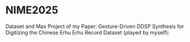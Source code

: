 # NIME2025
Dataset and Max Project of my Paper: Gesture-Driven DDSP Synthesis for Digitizing the Chinese Erhu
Erhu Record Dataset (played by myself): 
